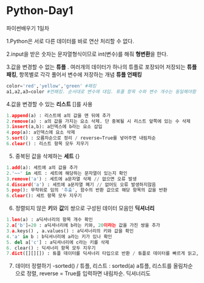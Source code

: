 # Python-Day1
파이썬배우기 1일차

1.Python은 서로 다른 데이터를 바로 연산 처리할 수 없다. 

2.input을 받은 숫자는 문자열형식이므로 int(변수)를 해줘 **형변환**을 한다.

3.값을 변경할 수 없는 **튜플** . 여러개의 데이터가 하나의 튜플로 포장되어 저장되는 **튜플 패킹**, 항목별로 각각 풀어서 변수에 저장하는 개념 **튜플 언패킹** 
```python
color='red','yellow','green' #패킹
a1,a2,a3=color #언패킹. 순서대로 변수에 대입. 튜플 항목 수와 변수 개수는 동일해야함 

```
4.값을 변경할 수 있는 **리스트** []를 사용
```python
1.append(a) : 리스트에 a의 값을 맨 뒤에 추가
2.remove(a) : a의 값을 가지는 요소 삭제. 단 중복될 시 리스트 앞쪽에 있는 수 삭제
3.insert(a,b): a인덱스에 b라는 요소 삽입
4.pop(a): a인덱스에 요소 삭제
5.sort() : 오름차순으로 정리 / reverse=True를 넣어주면 내림차순
6.clear() : 리스트 항목 모두 지우기
```

5. 중복된 값을 삭제하는 **세트** {} 
```python
1.add(a): 세트에 a의 값을 추가
2.'~~' in 세트 : 세트에 해당하는 문자열이 있는지 확인
3.remove('a') : 세트에 a문자열 삭제 // 없으면 오류 발생
4.discard('a') : 세트에 a문자열 폐기 // 없어도 오류 발생하지않음
5.pop(): 무작위로 임의 '추출', 함수의 반환 값으로 해당 항목의 값을 반환
6.clear(): 세트 항목 모두 지우기
```

6. 정렬되지 않은 **키**와 **값**의 쌍으로 구성된 데이터 모음인 **딕셔너리**
```python
1.len(a) : a딕셔너리의 항목 개수 확인
2.a['b']=20 : a딕셔너리에 b라는 키와, 20이라는 값을 가진 쌍을 추가
3.a.keys() , a.values() : a딕셔너리의 키와 값을 확인
4.'a' in b : b딕셔너리에 a라는 키가 있나 확인
5. del a['c'] : a딕셔너리에 c라는 키를 삭제
6. clear() : 딕셔너리 항목 모두 지우기
7.dict([][][]) : 튜플 데이터를 딕셔너리 타입으로 반환 / 튜플로 데이터를 빠르게 읽고, 보기 편하게 딕셔너리로 변환 
```

7. 데이터 정렬하기 -sorted() / 튜플, 리스트 : sorted(a) a튜플, 리스트를 올림차순으로 정렬, reverse = True를 입력하면 내림차순. 딕셔너리도 
